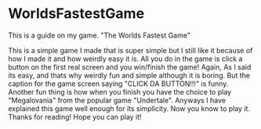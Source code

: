 # WorldsFastestGame
This is a guide on my game. "The Worlds Fastest Game"

This is a simple game I made that is super simple but I still like it because of how I made it and how weirdly easy it is. All you do in the game is click a button on the first real screen and you win/finish the game! Again, As I said its easy, and thats why weirdly fun and simple although it is boring. But the caption for the game screen saying "CLICK DA BUTTON!!!" is funny. Another fun thing is how when you finish you have the choice to play "Megalovania" from the popular game "Undertale". Anyways I have explained this game well enough for its simplicity. Now you know to play it. Thanks for reading! Hope you can play it!
